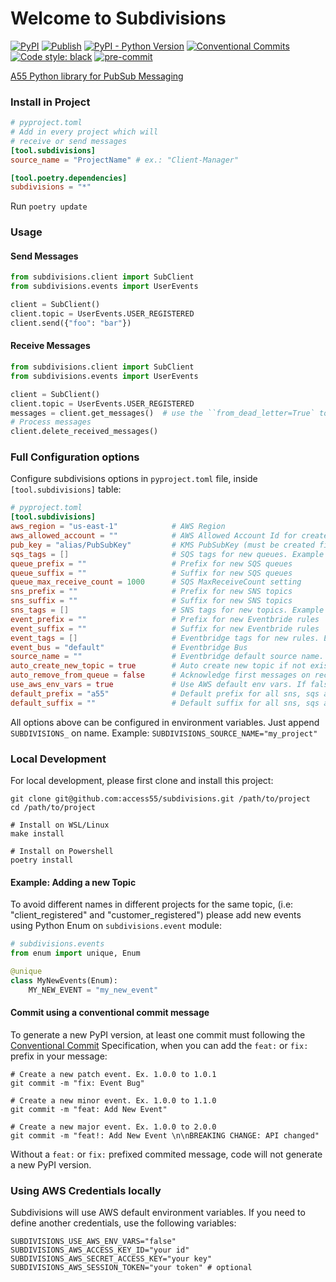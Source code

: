 # Welcome to Subdivisions

[![PyPI](https://img.shields.io/pypi/v/subdivisions)](https://pypi.org/project/subdivisions/)
[![Publish](https://github.com/access55/subdivisions/workflows/publish/badge.svg)](https://github.com/access55/subdivisions/actions)
[![PyPI - Python Version](https://img.shields.io/pypi/pyversions/subdivisions)](https://www.python.org)
[![Conventional Commits](https://img.shields.io/badge/Conventional%20Commits-1.0.0-yellow.svg)](https://conventionalcommits.org)
[![Code style: black](https://img.shields.io/badge/code%20style-black-000000.svg)](https://github.com/psf/black)
[![pre-commit](https://img.shields.io/badge/pre--commit-enabled-brightgreen?logo=pre-commit&logoColor=white)](https://github.com/pre-commit/pre-commit)

[A55 Python library for PubSub Messaging](https://www.youtube.com/watch?v=EYYdQB0mkEU)

### Install in Project

```toml
# pyproject.toml
# Add in every project which will
# receive or send messages
[tool.subdivisions]
source_name = "ProjectName" # ex.: "Client-Manager"

[tool.poetry.dependencies]
subdivisions = "*"
```
Run `poetry update`

### Usage
#### Send Messages
```python
from subdivisions.client import SubClient
from subdivisions.events import UserEvents

client = SubClient()
client.topic = UserEvents.USER_REGISTERED
client.send({"foo": "bar"})
```

#### Receive Messages
```python
from subdivisions.client import SubClient
from subdivisions.events import UserEvents

client = SubClient()
client.topic = UserEvents.USER_REGISTERED
messages = client.get_messages()  # use the ``from_dead_letter=True` to receive Dead Letter messages
# Process messages
client.delete_received_messages()
```

### Full Configuration options

Configure subdivisions options in `pyproject.toml` file, inside `[tool.subdivisions]` table:

```toml
# pyproject.toml
[tool.subdivisions]
aws_region = "us-east-1"            # AWS Region
aws_allowed_account = ""            # AWS Allowed Account Id for create artifacts / send messages
pub_key = "alias/PubSubKey"         # KMS PubSubKey (must be created first)
sqs_tags = []                       # SQS tags for new queues. Example [{"foo": "bar"}]
queue_prefix = ""                   # Prefix for new SQS queues
queue_suffix = ""                   # Suffix for new SQS queues
queue_max_receive_count = 1000      # SQS MaxReceiveCount setting
sns_prefix = ""                     # Prefix for new SNS topics
sns_suffix = ""                     # Suffix for new SNS topics
sns_tags = []                       # SNS tags for new topics. Example [{"foo": "bar"}]
event_prefix = ""                   # Prefix for new Eventbride rules
event_suffix = ""                   # Suffix for new Eventbride rules
event_tags = []                     # Eventbridge tags for new rules. Example [{"foo": "bar"}]
event_bus = "default"               # Eventbridge Bus
source_name = ""                    # Eventbridge default source name. No default, must inform
auto_create_new_topic = true        # Auto create new topic if not exists in Eventbridge
auto_remove_from_queue = false      # Acknowledge first messages on receive
use_aws_env_vars = true             # Use AWS default env vars. If false append "SUBDIVISION_" on env vars. Example: "SUBDIVISION_AWS_ACCESS_KEY_ID"
default_prefix = "a55"              # Default prefix for all sns, sqs and rule created
default_suffix = ""                 # Default suffix for all sns, sqs and rule created
```

All options above can be configured in environment variables. Just append `SUBDIVISIONS_` on name. Example: `SUBDIVISIONS_SOURCE_NAME="my_project"`

### Local Development

For local development, please first clone and install this project:

```shell
git clone git@github.com:access55/subdivisions.git /path/to/project
cd /path/to/project

# Install on WSL/Linux
make install

# Install on Powershell
poetry install
```


#### Example: Adding a new Topic
To avoid different names in different projects for the same topic, (i.e: "client_registered" and
"customer_registered") please add new events using Python Enum on `subdivisions.event` module:

```python
# subdivisions.events
from enum import unique, Enum

@unique
class MyNewEvents(Enum):
    MY_NEW_EVENT = "my_new_event"
```

#### Commit using a conventional commit message

To generate a new PyPI version, at least one commit must following the
[Conventional Commit](https://www.conventionalcommits.org/en/v1.0.0/) Specification, when you can
add the `feat:` or `fix:` prefix in your message:

```shell
# Create a new patch event. Ex. 1.0.0 to 1.0.1
git commit -m "fix: Event Bug"

# Create a new minor event. Ex. 1.0.0 to 1.1.0
git commit -m "feat: Add New Event"

# Create a new major event. Ex. 1.0.0 to 2.0.0
git commit -m "feat!: Add New Event \n\nBREAKING CHANGE: API changed"
```

Without a `feat:` or `fix:` prefixed commited message, code will not generate a new PyPI version.

### Using AWS Credentials locally

Subdivisions will use AWS default environment variables. If you need to define another credentials, use the following variables:

```env
SUBDIVISIONS_USE_AWS_ENV_VARS="false"
SUBDIVISIONS_AWS_ACCESS_KEY_ID="your id"
SUBDIVISIONS_AWS_SECRET_ACCESS_KEY="your key"
SUBDIVISIONS_AWS_SESSION_TOKEN="your token" # optional
```
